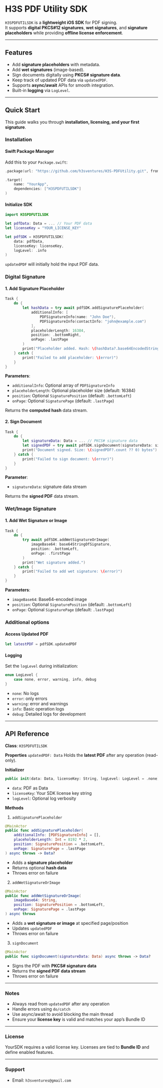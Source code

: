 # H3S PDF Utility SDK

`H3SPDFUTILSDK` is a **lightweight iOS SDK** for PDF signing.  
It supports **digital PKCS#12 signatures**, **wet signatures**, and **signature placeholders** while providing **offline license enforcement**.

---

## Features
- Add **signature placeholders** with metadata.  
- Add **wet signatures** (image-based).  
- Sign documents digitally using **PKCS# signature data**.  
- Keep track of updated PDF data via `updatedPDF`.  
- Supports **async/await** APIs for smooth integration.  
- Built-in **logging** via `LogLevel`.  

---

## Quick Start

This guide walks you through **installation, licensing, and your first signature**.

### Installation

#### Swift Package Manager
Add this to your `Package.swift`:

```swift
.package(url: "https://github.com/h3sventures/H3S-PDFUtility.git", from: "1.0.0")

.target(
    name: "YourApp",
    dependencies: ["H3SPDFUTILSDK"]
)
```

#### Initialize SDK

```swift
import H3SPDFUTILSDK

let pdfData: Data = ... // Your PDF data
let licenseKey = "YOUR_LICENSE_KEY"

let pdfSDK = H3SPDFUTILSDK(
    data: pdfData,
    licenseKey: licenseKey,
    logLevel: .info
)
```

`updatedPDF` will initially hold the input PDF data.

### Digital Signature
#### 1. Add Signature Placeholder

```swift
Task {
    do {
        let hashData = try await pdfSDK.addSignaturePlaceholder(
            additionalInfo: [
                PDFSignatureInfo(name: "John Doe"),
                PDFSignatureInfo(contactInfo: "john@example.com")
            ],
            placeholderLength: 16384,
            position: .bottomRight,
            onPage: .lastPage
        )
        print("Placeholder added. Hash: \(hashData?.base64EncodedString() ?? "N/A")")
    } catch {
        print("Failed to add placeholder: \(error)")
    }
}
```

**Parameters**:
- `additionalInfo`: Optional array of `PDFSignatureInfo`
- `placeholderLength`: Optional placeholder size (default: 16384)
- `position`: Optional `SignaturePosition` (default: `.bottomLeft`)
- `onPage`: Optional `SignaturePage` (default: `.lastPage`)

Returns the **computed hash** data stream.

#### 2. Sign Document

```swift
Task {
    do {
        let signatureData: Data = ... // PKCS# signature data
        let signedPDF = try await pdfSDK.signDocument(signatureData: signatureData)
        print("Document signed. Size: \(signedPDF?.count ?? 0) bytes")
    } catch {
        print("Failed to sign document: \(error)")
    }
}
```
**Parameter**: 
- `signatureData`: signature data stream

Returns the **signed PDF** data stream.

### Wet/Image Signature

#### 1. Add Wet Signature or Image

```swift
Task {
    do {
        try await pdfSDK.addWetSignatureOrImage(
            imageBase64: base64StringOfSignature,
            position: .bottomLeft,
            onPage: .firstPage
        )
        print("Wet signature added.")
    } catch {
        print("Failed to add wet signature: \(error)")
    }
}
```
**Parameters**:
- `imageBase64`: Base64-encoded image
- `position`: Optional `SignaturePosition` (default: `.bottomLeft`)
- `onPage`: Optional `SignaturePage` (default: `.lastPage`)

### Additional options

#### Access Updated PDF
```swift
let latestPDF = pdfSDK.updatedPDF
```

#### Logging

Set the `logLevel` during initialization:

```swift
enum LogLevel {
    case none, error, warning, info, debug
}
```

- `none`: No logs
- `error`: only errors
- `warning`: error and warnings
- `info`: Basic operation logs
- `debug`: Detailed logs for development

---

## API Reference

**Class**: `H3SPDFUTILSDK`

**Properties**
`updatedPDF: Data`
Holds the **latest PDF** after any operation (read-only).

**Initializer**

```swift
public init(data: Data, licenseKey: String, logLevel: LogLevel = .none)
```

- `data`: PDF as Data
- `licenseKey`: Your SDK license key string
- `logLevel`: Optional log verbosity

**Methods**
1. `addSignaturePlaceholder`

```swift
@MainActor
public func addSignaturePlaceholder(
    additionalInfo: [PDFSignatureInfo] = [],
    placeholderLength: Int = 8192 * 2,
    position: SignaturePosition = .bottomLeft,
    onPage: SignaturePage = .lastPage
) async throws -> Data?
```

- Adds a **signature placeholder**
- Returns optional **hash data**
- Throws error on failure

2. `addWetSignatureOrImage`

```swift
@MainActor
public func addWetSignatureOrImage(
    imageBase64: String,
    position: SignaturePosition = .bottomLeft,
    onPage: SignaturePage = .lastPage
) async throws
```

- Adds a **wet signature or image** at specified page/position
- Updates `updatedPDF`
- Throws error on failure

3. `signDocument`

```swift
@MainActor
public func signDocument(signatureData: Data) async throws -> Data?
```

- Signs the PDF with **PKCS# signature data**
- Returns the **signed PDF data stream**
- Throws error on failure

---

### Notes
- Always read from `updatedPDF` after any operation
- Handle errors using `do/catch`
- Use async/await to avoid blocking the main thread
- Ensure your **license key** is valid and matches your app’s Bundle ID

---

### License
YourSDK requires a valid license key. Licenses are tied to **Bundle ID** and define enabled features.

---

### Support
- Email: `h3sventures@gmail.com`